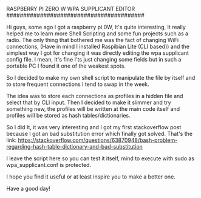 
RASPBERRY PI ZERO W WPA SUPPLICANT EDITOR                          
#########################################

Hi guys, some ago I got a raspberry pi 0W, It's quite interesting, It really helped me to learn more Shell
Scripting and some fun projects such as a radio. 
The only thing that bothered me was the fact of changing WiFi connections, 
(Have in mind I installed Raspibian Lite (CLI based)) and the simplest way I got for 
changing it was directly editing the wpa supplicant config file. I mean, It's fine I'ts just
changing some fields but in such a portable PC I found it one of the weakest spots. 

So I decided to make my own shell script to manipulate the file by itself and to store 
frequent connections I tend to swap in the week. 

The idea was to store each connections as profiles in a hidden file and select that by CLI input. 
Then I decided to make it slimmer and try something new, the profiles will be written 
at the main code itself and profiles will be stored as hash tables/dictionaries. 

So I did It, it was very interesting and I got my first stackoverflow post because I got 
an bad substitution error which finally got solved. 
That's the link: 
https://stackoverflow.com/questions/63870948/bash-problem-regarding-hash-table-dictionary-and-bad-substitution

I leave the script here so you can test it itself, mind to execute with sudo as wpa_supplicant.conf is protected. 

I hope you find it useful or at least inspire you to make a better one. 

Have a good day!
